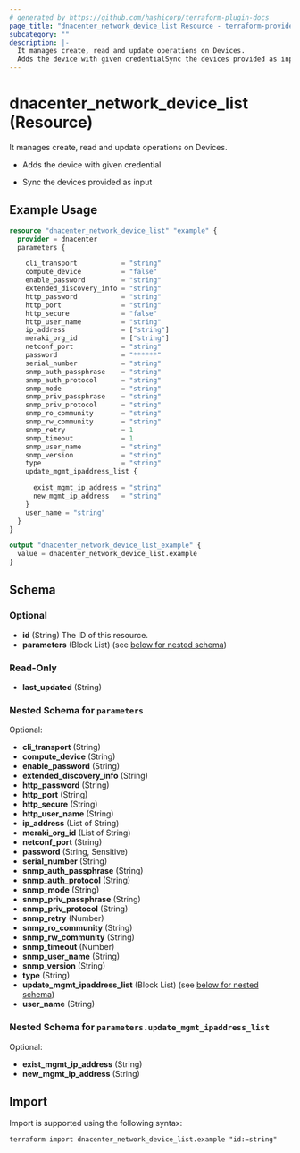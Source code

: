 ```yaml
---
# generated by https://github.com/hashicorp/terraform-plugin-docs
page_title: "dnacenter_network_device_list Resource - terraform-provider-dnacenter"
subcategory: ""
description: |-
  It manages create, read and update operations on Devices.
  Adds the device with given credentialSync the devices provided as input
---
```


# dnacenter_network_device_list (Resource)

It manages create, read and update operations on Devices.

- Adds the device with given credential

- Sync the devices provided as input

## Example Usage

```terraform
resource "dnacenter_network_device_list" "example" {
  provider = dnacenter
  parameters {

    cli_transport           = "string"
    compute_device          = "false"
    enable_password         = "string"
    extended_discovery_info = "string"
    http_password           = "string"
    http_port               = "string"
    http_secure             = "false"
    http_user_name          = "string"
    ip_address              = ["string"]
    meraki_org_id           = ["string"]
    netconf_port            = "string"
    password                = "******"
    serial_number           = "string"
    snmp_auth_passphrase    = "string"
    snmp_auth_protocol      = "string"
    snmp_mode               = "string"
    snmp_priv_passphrase    = "string"
    snmp_priv_protocol      = "string"
    snmp_ro_community       = "string"
    snmp_rw_community       = "string"
    snmp_retry              = 1
    snmp_timeout            = 1
    snmp_user_name          = "string"
    snmp_version            = "string"
    type                    = "string"
    update_mgmt_ipaddress_list {

      exist_mgmt_ip_address = "string"
      new_mgmt_ip_address   = "string"
    }
    user_name = "string"
  }
}

output "dnacenter_network_device_list_example" {
  value = dnacenter_network_device_list.example
}
```

<!-- schema generated by tfplugindocs -->
## Schema

### Optional

- **id** (String) The ID of this resource.
- **parameters** (Block List) (see [below for nested schema](#nestedblock--parameters))

### Read-Only

- **last_updated** (String)

<a id="nestedblock--parameters"></a>
### Nested Schema for `parameters`

Optional:

- **cli_transport** (String)
- **compute_device** (String)
- **enable_password** (String)
- **extended_discovery_info** (String)
- **http_password** (String)
- **http_port** (String)
- **http_secure** (String)
- **http_user_name** (String)
- **ip_address** (List of String)
- **meraki_org_id** (List of String)
- **netconf_port** (String)
- **password** (String, Sensitive)
- **serial_number** (String)
- **snmp_auth_passphrase** (String)
- **snmp_auth_protocol** (String)
- **snmp_mode** (String)
- **snmp_priv_passphrase** (String)
- **snmp_priv_protocol** (String)
- **snmp_retry** (Number)
- **snmp_ro_community** (String)
- **snmp_rw_community** (String)
- **snmp_timeout** (Number)
- **snmp_user_name** (String)
- **snmp_version** (String)
- **type** (String)
- **update_mgmt_ipaddress_list** (Block List) (see [below for nested schema](#nestedblock--parameters--update_mgmt_ipaddress_list))
- **user_name** (String)

<a id="nestedblock--parameters--update_mgmt_ipaddress_list"></a>
### Nested Schema for `parameters.update_mgmt_ipaddress_list`

Optional:

- **exist_mgmt_ip_address** (String)
- **new_mgmt_ip_address** (String)

## Import

Import is supported using the following syntax:

```shell
terraform import dnacenter_network_device_list.example "id:=string"
```
